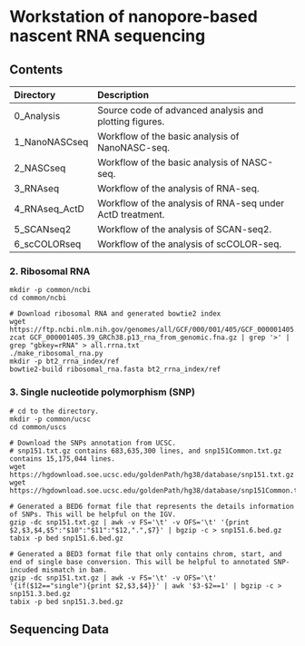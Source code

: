 # Workstation of nanopore-based nascent RNA sequencing

## Contents

| Directory | Description |
| :-- | :-- |
| 0_Analysis | Source code of advanced analysis and plotting figures. |
| 1_NanoNASCseq | Workflow of the basic analysis of NanoNASC-seq. |
| 2_NASCseq | Workflow of the basic analysis of NASC-seq. |
| 3_RNAseq | Workflow of the analysis of RNA-seq. |
| 4_RNAseq_ActD | Workflow of the analysis of RNA-seq under ActD treatment. |
| 5_SCANseq2 | Workflow of the analysis of SCAN-seq2. |
| 6_scCOLORseq | Workflow of the analysis of scCOLOR-seq. |


### 2. Ribosomal RNA

    mkdir -p common/ncbi
    cd common/ncbi

    # Download ribosomal RNA and generated bowtie2 index
    wget https://ftp.ncbi.nlm.nih.gov/genomes/all/GCF/000/001/405/GCF_000001405.39_GRCh38.p13/GCF_000001405.39_GRCh38.p13_rna_from_genomic.fna.gz
    zcat GCF_000001405.39_GRCh38.p13_rna_from_genomic.fna.gz | grep '>' | grep "gbkey=rRNA" > all.rrna.txt
    ./make_ribosomal_rna.py
    mkdir -p bt2_rrna_index/ref
    bowtie2-build ribosomal_rna.fasta bt2_rrna_index/ref
    

### 3. Single nucleotide polymorphism (SNP)

    # cd to the directory.
    mkdir -p common/ucsc
    cd common/uscs

    # Download the SNPs annotation from UCSC.
    # snp151.txt.gz contains 683,635,300 lines, and snp151Common.txt.gz contains 15,175,044 lines.
    wget https://hgdownload.soe.ucsc.edu/goldenPath/hg38/database/snp151.txt.gz
    wget https://hgdownload.soe.ucsc.edu/goldenPath/hg38/database/snp151Common.txt.gz
    
    # Generated a BED6 format file that represents the details information of SNPs. This will be helpful on the IGV.
    gzip -dc snp151.txt.gz | awk -v FS='\t' -v OFS='\t' '{print $2,$3,$4,$5":"$10":"$11":"$12,".",$7}' | bgzip -c > snp151.6.bed.gz
    tabix -p bed snp151.6.bed.gz

    # Generated a BED3 format file that only contains chrom, start, and end of single base conversion. This will be helpful to annotated SNP-incuded mismatch in bam.
    gzip -dc snp151.txt.gz | awk -v FS='\t' -v OFS='\t' '{if($12=="single"){print $2,$3,$4}}' | awk '$3-$2==1' | bgzip -c > snp151.3.bed.gz
    tabix -p bed snp151.3.bed.gz


## Sequencing Data

